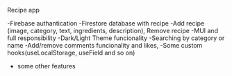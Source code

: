 Recipe app

-Firebase authantication
-Firestore database with recipe
-Add recipe (image, category, text, ingredients, description), Remove recipe
-MUI and full responsibility
-Dark/Light Theme funcionality
-Searching by category or name
-Add/remove comments funcionality and likes,
-Some custom hooks(useLocalStorage, useField and so on)
+ some other features
